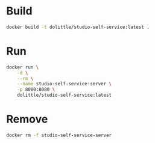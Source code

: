 
# Build
```sh
docker build -t dolittle/studio-self-service:latest .
```

# Run
```sh
docker run \
    -d \
    --rm \
    --name studio-self-service-server \
    -p 8080:8080 \
    dolittle/studio-self-service:latest
```

# Remove

```sh
docker rm -f studio-self-service-server
```